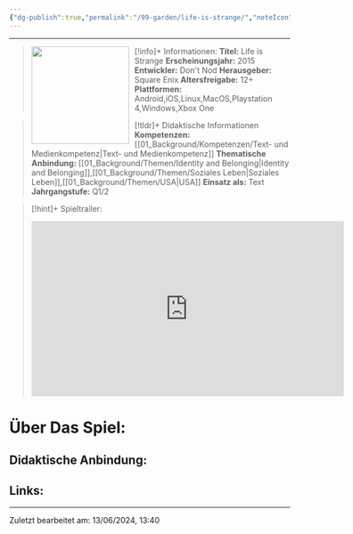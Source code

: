 ```yaml
---
{"dg-publish":true,"permalink":"/99-garden/life-is-strange/","noteIcon":"1"}
---
```


---
>[!info]+ Informationen:
><img src="https://images.igdb.com/igdb/image/upload/t_cover_big/co1r8e.webp" style="float:left;height:175px;padding-right:10px">**Titel:** Life is Strange
>**Erscheinungsjahr:** 2015
>**Entwickler:** Don't Nod
>**Herausgeber:** Square Enix
>**Altersfreigabe:** 12+
>**Plattformen:** Android,iOS,Linux,MacOS,Playstation 4,Windows,Xbox One

>[!tldr]+ Didaktische Informationen
>**Kompetenzen:** [[01_Background/Kompetenzen/Text- und Medienkompetenz\|Text- und Medienkompetenz]]
>**Thematische Anbindung:** [[01_Background/Themen/Identity and Belonging\|Identity and Belonging]],[[01_Background/Themen/Soziales Leben\|Soziales Leben]],[[01_Background/Themen/USA\|USA]]
>**Einsatz als:** Text
>**Jahrgangstufe:** Q1/2

>[!hint]+ Spieltrailer:
><iframe width="560" height="315" src="https://www.youtube.com/embed/gnVJjRVLYnk?si=hqoaK9qzY36zipUi" title="YouTube video player" frameborder="0" allow="accelerometer; autoplay; clipboard-write; encrypted-media; gyroscope; picture-in-picture; web-share" referrerpolicy="strict-origin-when-cross-origin" allowfullscreen></iframe>


# Über Das Spiel:

## Didaktische Anbindung:

## Links:

---
Zuletzt bearbeitet am: 13/06/2024, 13:40